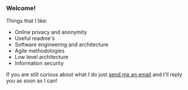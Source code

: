 ### Welcome!
Things that I like:
 - Online privacy and anonymity
 - Useful readme's
 - Software engineering and architecture
 - Agile methodologies
 - Low level architecture
 - Information security

If you are still curious about what I do just [send me an email](mailto:ramonvilafer@gmail.com) and I'll reply you as soon as I can!

